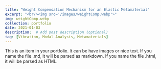```yaml
---
title: "Weight Compensation Mechanism for an Elastic Metamaterial"
excerpt: "<br/><img src='/images/weightComp.webp'>"
img: weightComp.webp
collection: portfolio
date: 2021-01-03
description:  # Add post description (optional)
tag: [Vibration, Modal Analysis, Metamaterials]
---
```


This is an item in your portfolio. It can be have images or nice text. If you name the file .md, it will be parsed as markdown. If you name the file .html, it will be parsed as HTML.
